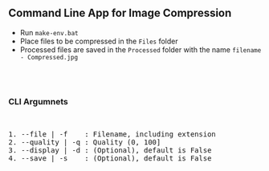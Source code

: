 ## **Command Line App for Image Compression**

- Run `make-env.bat`
- Place files to be compressed in the `Files` folder
- Processed files are saved in the `Processed` folder with the name `filename - Compressed.jpg`

<br>
<br>

### **CLI Argumnets**
<br>
<pre>
1. --file | -f    : Filename, including extension
2. --quality | -q : Quality (0, 100]
3. --display | -d : (Optional), default is False
4. --save | -s    : (Optional), default is False
</pre>

